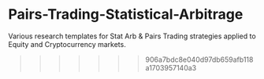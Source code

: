 # Pairs-Trading-Statistical-Arbitrage
Various research templates for Stat Arb &amp; Pairs Trading strategies applied to Equity and Cryptocurrency markets.
>>>>>>> 906a7bdc8e040d97db659afb118a1703957140a3
